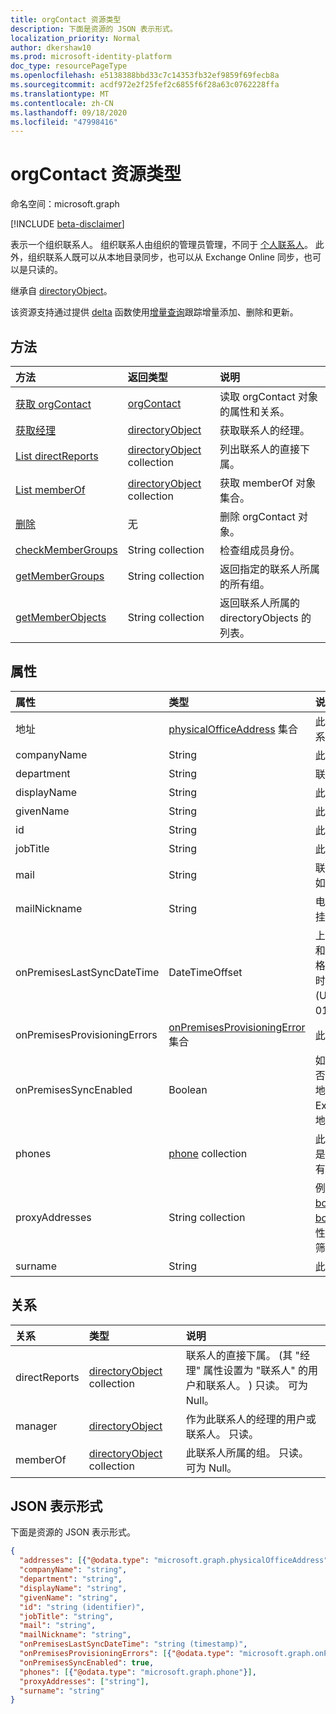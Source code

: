 ```yaml
---
title: orgContact 资源类型
description: 下面是资源的 JSON 表示形式。
localization_priority: Normal
author: dkershaw10
ms.prod: microsoft-identity-platform
doc_type: resourcePageType
ms.openlocfilehash: e5138388bbd33c7c14353fb32ef9859f69fecb8a
ms.sourcegitcommit: acdf972e2f25fef2c6855f6f28a63c0762228ffa
ms.translationtype: MT
ms.contentlocale: zh-CN
ms.lasthandoff: 09/18/2020
ms.locfileid: "47998416"
---
```

# <a name="orgcontact-resource-type"></a>orgContact 资源类型

命名空间：microsoft.graph

[!INCLUDE [beta-disclaimer](../../includes/beta-disclaimer.md)]

表示一个组织联系人。 组织联系人由组织的管理员管理，不同于 [个人联系人](contact.md)。 此外，组织联系人既可以从本地目录同步，也可以从 Exchange Online 同步，也可以是只读的。

继承自 [directoryObject](directoryobject.md)。

该资源支持通过提供 [delta](../api/orgcontact-delta.md) 函数使用[增量查询](/graph/delta-query-overview)跟踪增量添加、删除和更新。

## <a name="methods"></a>方法

| 方法           | 返回类型    |说明|
|:---------------|:--------|:----------|
|[获取 orgContact](../api/orgcontact-get.md) | [orgContact](orgcontact.md) |读取 orgContact 对象的属性和关系。|
|[获取经理](../api/orgcontact-get-manager.md) |[directoryObject](directoryobject.md)| 获取联系人的经理。|
|[List directReports](../api/orgcontact-list-directreports.md) |[directoryObject](directoryobject.md) collection| 列出联系人的直接下属。|
|[List memberOf](../api/orgcontact-list-memberof.md) |[directoryObject](directoryobject.md) collection| 获取 memberOf 对象集合。|
|[删除](../api/orgcontact-delete.md) | 无 |删除 orgContact 对象。 |
|[checkMemberGroups](../api/orgcontact-checkmembergroups.md)|String collection| 检查组成员身份。 |
|[getMemberGroups](../api/orgcontact-getmembergroups.md)|String collection| 返回指定的联系人所属的所有组。 |
|[getMemberObjects](../api/orgcontact-getmemberobjects.md)|String collection| 返回联系人所属的 directoryObjects 的列表。 |

## <a name="properties"></a>属性

| 属性     | 类型   |说明|
|:---------------|:--------|:----------|
| 地址                    | [physicalOfficeAddress](physicalofficeaddress.md) 集合           | 此组织联系人的邮政地址。 目前，一个联系人只能有一个实际地址。 |
| companyName                  | String                                                    | 此组织联系人所属的公司的名称。                                                                                                                                                                                                                                                                                                                 |
| department                   | String                                                     | 联系人工作所在的部门的名称。                                                                                                                                                                                                                                                                                                                                |
| displayName                  | String                                                     | 此组织联系人的显示名称。                                                                                                                                                                                                                                                                                                                                   |
| givenName                    | String                                                     | 此组织联系人的名字。                                                                                                                                                                                                                                                                                                                                     |
| id                           | String                                                     | 此组织联系人的唯一标识符。                                                                                                                                                                                                                                                                                                                             |
| jobTitle                     | String                                                     | 此组织联系人的职务。                                                                                                                                                                                                                                                                                                                                      |
|mail|String| 联系人的 SMTP 地址，例如，"jeff@contoso.onmicrosoft.com"。 |
| mailNickname                 | String                                                     | 电子邮件别名 (电子邮件地址的一部分预挂起此组织联系人的 @ 符号) 。                                                                                                                                                                                                                                                                                |
| onPremisesLastSyncDateTime   | DateTimeOffset                                             | 上次从本地 AD 同步此组织联系人的日期和时间。 时间戳类型表示采用 ISO 8601 格式的日期和时间信息，始终采用 UTC 时区。 例如，2014 年 1 月 1 日午夜 (UTC) 如下所示：“2014-01-01T00:00:00Z”。   |
| onPremisesProvisioningErrors |[onPremisesProvisioningError](onpremisesprovisioningerror.md) 集合       | 此组织联系人的任何同步设置错误列表。                                                                                                                                                                                                                                                                                                |
|onPremisesSyncEnabled|Boolean|如果此对象从本地目录同步，**则为 true** ; 否则为 false。**假**如果此对象最初是从本地目录同步，但不再同步，并且现在在 Exchange 中的 mastered;如果从未从本地目录同步此对象，则**为 null** (默认) 。|
| phones                       | [phone](phone.md) collection                            | 此组织联系人的电话列表。 电话类型可以是移动、商业和 businessFax。 集合中仅有一种类型可以存在。                                                                                                                       |
| proxyAddresses               | String collection                                         | 例如： "SMTP： bob@contoso.com"、"SMTP： bob@sales.contoso.com"。 需要多值属性筛选器表达式的 **any** 运算符。 支持 \$ 筛选器。                                                                                                                                                                               |
| surname                      | String                                                     | 此组织联系人的姓氏。                          |

## <a name="relationships"></a>关系

| 关系 | 类型   |说明|
|:---------------|:--------|:----------|
|directReports|[directoryObject](directoryobject.md) collection| 联系人的直接下属。  (其 "经理" 属性设置为 "联系人" 的用户和联系人。 ) 只读。 可为 Null。|
|manager|[directoryObject](directoryobject.md)| 作为此联系人的经理的用户或联系人。 只读。|
|memberOf|[directoryObject](directoryobject.md) collection| 此联系人所属的组。 只读。 可为 Null。|

## <a name="json-representation"></a>JSON 表示形式

下面是资源的 JSON 表示形式。

<!-- {
  "blockType": "resource",
  "optionalProperties": [
    "directReports",
    "manager",
    "memberOf"
  ],
  "keyProperty": "id",
  "baseType":"microsoft.graph.entity",  
  "@odata.type": "microsoft.graph.orgcontact"
}-->

```json
{
  "addresses": [{"@odata.type": "microsoft.graph.physicalOfficeAddress"}],
  "companyName": "string",
  "department": "string",
  "displayName": "string",
  "givenName": "string",
  "id": "string (identifier)",
  "jobTitle": "string",
  "mail": "string",
  "mailNickname": "string",
  "onPremisesLastSyncDateTime": "string (timestamp)",
  "onPremisesProvisioningErrors": [{"@odata.type": "microsoft.graph.onPremisesProvisioningError"}],
  "onPremisesSyncEnabled": true,
  "phones": [{"@odata.type": "microsoft.graph.phone"}],
  "proxyAddresses": ["string"],
  "surname": "string"
}
```

<!-- uuid: 8fcb5dbc-d5aa-4681-8e31-b001d5168d79
2015-10-25 14:57:30 UTC -->
<!--
{
  "type": "#page.annotation",
  "description": "orgContact resource",
  "keywords": "",
  "section": "documentation",
  "tocPath": "",
  "suppressions": []
}
-->


